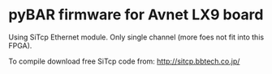 
# pyBAR firmware for Avnet LX9 board

Using SiTcp Ethernet module.
Only single channel (more foes not fit into this FPGA).

To compile download free SiTcp code from: http://sitcp.bbtech.co.jp/
